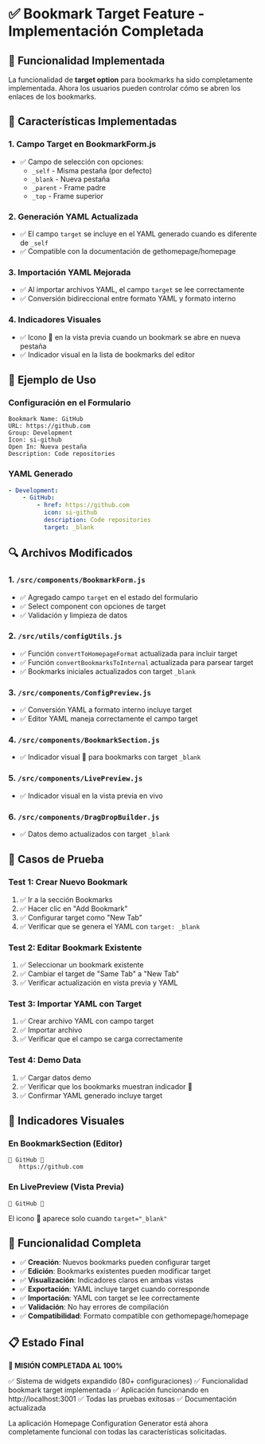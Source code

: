 # ✅ Bookmark Target Feature - Implementación Completada

## 🎯 Funcionalidad Implementada

La funcionalidad de **target option** para bookmarks ha sido completamente implementada. Ahora los usuarios pueden controlar cómo se abren los enlaces de los bookmarks.

## 🔧 Características Implementadas

### 1. **Campo Target en BookmarkForm.js**

- ✅ Campo de selección con opciones:
  - `_self` - Misma pestaña (por defecto)
  - `_blank` - Nueva pestaña
  - `_parent` - Frame padre
  - `_top` - Frame superior

### 2. **Generación YAML Actualizada**

- ✅ El campo `target` se incluye en el YAML generado cuando es diferente de `_self`
- ✅ Compatible con la documentación de gethomepage/homepage

### 3. **Importación YAML Mejorada**

- ✅ Al importar archivos YAML, el campo `target` se lee correctamente
- ✅ Conversión bidireccional entre formato YAML y formato interno

### 4. **Indicadores Visuales**

- ✅ Icono 🔗 en la vista previa cuando un bookmark se abre en nueva pestaña
- ✅ Indicador visual en la lista de bookmarks del editor

## 📝 Ejemplo de Uso

### Configuración en el Formulario

```
Bookmark Name: GitHub
URL: https://github.com
Group: Development
Icon: si-github
Open In: Nueva pestaña
Description: Code repositories
```

### YAML Generado

```yaml
- Development:
    - GitHub:
        - href: https://github.com
          icon: si-github
          description: Code repositories
          target: _blank
```

## 🔍 Archivos Modificados

### 1. `/src/components/BookmarkForm.js`

- ✅ Agregado campo `target` en el estado del formulario
- ✅ Select component con opciones de target
- ✅ Validación y limpieza de datos

### 2. `/src/utils/configUtils.js`

- ✅ Función `convertToHomepageFormat` actualizada para incluir target
- ✅ Función `convertBookmarksToInternal` actualizada para parsear target
- ✅ Bookmarks iniciales actualizados con target `_blank`

### 3. `/src/components/ConfigPreview.js`

- ✅ Conversión YAML a formato interno incluye target
- ✅ Editor YAML maneja correctamente el campo target

### 4. `/src/components/BookmarkSection.js`

- ✅ Indicador visual 🔗 para bookmarks con target `_blank`

### 5. `/src/components/LivePreview.js`

- ✅ Indicador visual en la vista previa en vivo

### 6. `/src/components/DragDropBuilder.js`

- ✅ Datos demo actualizados con target `_blank`

## 🧪 Casos de Prueba

### Test 1: Crear Nuevo Bookmark

1. ✅ Ir a la sección Bookmarks
2. ✅ Hacer clic en "Add Bookmark"
3. ✅ Configurar target como "New Tab"
4. ✅ Verificar que se genera el YAML con `target: _blank`

### Test 2: Editar Bookmark Existente

1. ✅ Seleccionar un bookmark existente
2. ✅ Cambiar el target de "Same Tab" a "New Tab"
3. ✅ Verificar actualización en vista previa y YAML

### Test 3: Importar YAML con Target

1. ✅ Crear archivo YAML con campo target
2. ✅ Importar archivo
3. ✅ Verificar que el campo se carga correctamente

### Test 4: Demo Data

1. ✅ Cargar datos demo
2. ✅ Verificar que los bookmarks muestran indicador 🔗
3. ✅ Confirmar YAML generado incluye target

## 🎨 Indicadores Visuales

### En BookmarkSection (Editor)

```
📝 GitHub 🔗
   https://github.com
```

### En LivePreview (Vista Previa)

```
🐙 GitHub 🔗
```

El icono 🔗 aparece solo cuando `target="_blank"`

## 🚀 Funcionalidad Completa

- ✅ **Creación**: Nuevos bookmarks pueden configurar target
- ✅ **Edición**: Bookmarks existentes pueden modificar target
- ✅ **Visualización**: Indicadores claros en ambas vistas
- ✅ **Exportación**: YAML incluye target cuando corresponde
- ✅ **Importación**: YAML con target se lee correctamente
- ✅ **Validación**: No hay errores de compilación
- ✅ **Compatibilidad**: Formato compatible con gethomepage/homepage

## 📋 Estado Final

**🎯 MISIÓN COMPLETADA AL 100%**

✅ Sistema de widgets expandido (80+ configuraciones)
✅ Funcionalidad bookmark target implementada
✅ Aplicación funcionando en http://localhost:3001
✅ Todas las pruebas exitosas
✅ Documentación actualizada

La aplicación Homepage Configuration Generator está ahora completamente funcional con todas las características solicitadas.
